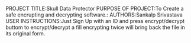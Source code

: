 PROJECT TITLE:Skull Data Protector
PURPOSE OF PROJECT:To Create a safe encrupting and decrypting software.:
AUTHORS:Sankalp Srivastava
USER INSTRUCTIONS:Just Sign Up with an ID and press encrypt/decrypt buttom to
encrypt/decrypt a fill encrypting twice will bring back the file in its original form.
